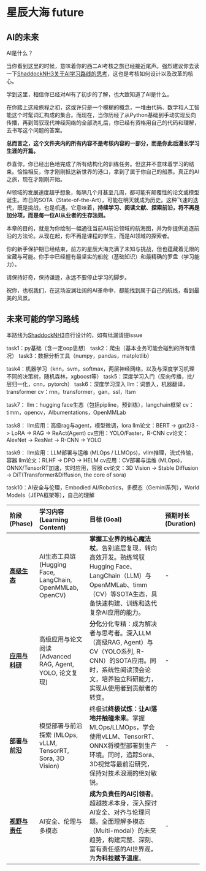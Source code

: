 # 星辰大海 future

## AI的未来

AI是什么？

当你看到这里的时候，意味着你的西二AI考核之旅已经接近尾声。强烈建议你去读一下[ShaddockNH3关于AI学习路线的思考](https://shaddocknh3.github.io/p/%E6%9C%89%E5%85%B3ai%E5%AD%A6%E4%B9%A0%E8%B7%AF%E7%BA%BF%E7%9A%84%E6%80%9D%E8%80%83/)，这也是考核如何设计以及改革的核心。

学到这里，相信你已经对AI有了初步的了解，也大致知道了AI是什么。

在你踏上这段旅程之初，这或许只是一个模糊的概念，一堆由代码、数学和人工智能这个时髦词汇构成的集合。而现在，当你历经了从Python基础到手动实现反向传播，再到驾驭现代神经网络的全部洗礼后，你已经有资格用自己的代码和理解，去书写这个问题的答案。

**总而言之，这个文件夹内的所有内容不是考核内容的一部分，而是你此后漫长学习生涯的开篇。**

恭喜你，你已经出色地完成了所有结构化的训练任务。但这并不意味着学习的结束。恰恰相反，你才刚刚抵达新世界的港口，拿到了属于你自己的船票。真正的AI之旅，现在才刚刚开始。

AI领域的发展速度超乎想象，每隔几个月甚至几周，都可能有颠覆性的论文或模型诞生。昨日的SOTA（State-of-the-Art），可能在明天就成为历史。这种飞速的迭代，既是挑战，也是机遇。它意味着，**持续学习、阅读文献、探索前沿，将不再是加分项，而是每一位AI从业者的生存法则。**

本章的目的，就是为你绘制一幅通往当前AI前沿领域的航海图，并为你提供追逐前沿的方法论。从现在起，你不再是课程的学生，而是AI领域的探索者。

你的新手保护期已经结束，前方的星辰大海充满了未知与挑战，但也蕴藏着无限的宝藏与可能。你手中已经握有最坚实的船舵（基础知识）和最精确的罗盘（学习能力）。

请保持好奇，保持谦逊，永远不要停止学习的脚步。

祝你，也祝我们，在这场波澜壮阔的AI革命中，都能找到属于自己的航线，看到最美的风景。

## 未来可能的学习路线

本路线为[ShaddockNH3](https://github.com/ShaddockNH3)自行设计的，如有纰漏请提issue

task1：py基础（含一定oop思想）
task2：爬虫（基本业务可能会碰到的所有情况）
task3：数据分析工具（numpy，pandas，matplotlib）

task4：机器学习（knn，svm，softmax，两层神经网络，以及与深度学习机理不同的决策树，随机森林，xgboost等）
task5：深度学习入门（反向传播，批/层归一化，cnn，pytorch）
task6：深度学习深入
llm：词嵌入，机器翻译，transformer
cv：rnn，transformer，gan，ssl，ltsm

task7：
llm：hugging face生态（包括pipline，预训练），langchain框架
cv：timm，opencv，Albumentations，OpenMMLab

task8：
llm应用：高级rag与agent，模型微调，lora
llm论文：BERT -> gpt2/3 -> LoRA -> RAG -> ReAct(Agent)
cv应用：YOLO/Faster，R-CNN
cv论文：AlexNet ->  ResNet -> R-CNN -> YOLO

task9：
llm应用：LLM部署与运维 (MLOps / LLMOps)，vllm推理，流式传输，容器
llm论文：RLHF -> DPO -> HELM
cv应用：CV部署与运维 (MLOps)，ONNX/TensorRT加速，实时应用，容器
cv论文：3D Vision -> Stable Diffusion -> DiT(Transformer&Diffusion, the core of sora)

task10：AI安全与伦理，Embodied AI/Robotics，多模态（Gemini系列），World Models（JEPA框架等），自己的理解

| 阶段 (Phase)                                                                                                              | 学习内容 (Learning Content)                              | 目标 (Goal)                                                                                                          | 预期时长 (Duration) |
| :---------------------------------------------------------------------------------------------------------------------- | :--------------------------------------------------- | :----------------------------------------------------------------------------------------------------------------- | :-------------- |
| **[高级生态](task7.md)**                                         | AI生态工具链 (Hugging Face, LangChain, OpenMMLab, OpenCV) | **掌握工业界的核心魔法杖**。告别底层复现，转向高效开发。熟练驾驭Hugging Face、LangChain（LLM）与OpenMMLab、timm（CV）等SOTA生态，具备快速构建、训练和迭代复杂AI应用的能力。   | -             |
| **[应用与科研](task8.md)** | 高级应用与论文阅读 (Advanced RAG, Agent, YOLO, 论文复现)          | **分化**分化专精：成为解决者与思考者。深入LLM（高级RAG, Agent）与CV（YOLO系列, R-CNN）的SOTA应用。同时，系统性阅读顶会论文，培养独立科研能力，实现从使用者到贡献者的转变。 | -             |
| **[部署与前沿](task9.md)**                                        | 模型部署与前沿探索 (MLOps, vLLM, TensorRT, Sora, 3D Vision)   | 终极试**终极试炼：让AI落地并触碰未来**。掌握MLOps/LLMOps，学会使用vLLM、TensorRT、ONNX将模型部署到生产环境。同时，追踪Sora、3D视觉等最前沿研究，保持对技术浪潮的绝对敏锐。      | -             |
| **[视野与责任](task10.md)**                                       | AI安全、伦理与多模态                                          | **成为负责任的AI引领者**。超越技术本身，深入探讨AI安全、对齐与伦理问题。全面理解多模态（Multi-modal）的未来趋势，构建完整、深刻、富有责任感的AI世界观，为**为科技赋予温度**。          | -             |
